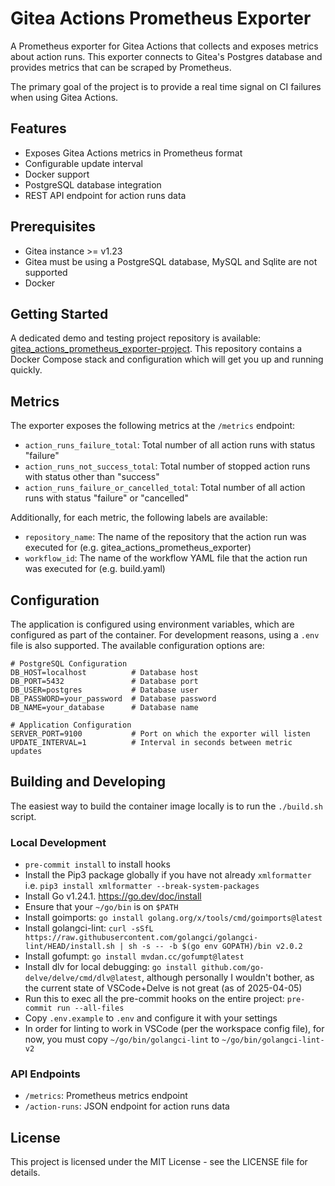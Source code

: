 # Gitea Actions Prometheus Exporter

A Prometheus exporter for Gitea Actions that collects and exposes metrics about action runs. This exporter connects to Gitea's Postgres database and provides metrics that can be scraped by Prometheus.

The primary goal of the project is to provide a real time signal on CI failures when using Gitea Actions.

## Features

- Exposes Gitea Actions metrics in Prometheus format
- Configurable update interval
- Docker support
- PostgreSQL database integration
- REST API endpoint for action runs data

## Prerequisites

- Gitea instance >= v1.23
- Gitea must be using a PostgreSQL database, MySQL and Sqlite are not supported
- Docker

## Getting Started

A dedicated demo and testing project repository is available: [gitea_actions_prometheus_exporter-project](https://github.com/james9001/gitea_actions_prometheus_exporter-project). This repository contains a Docker Compose stack and configuration which will get you up and running quickly.

## Metrics

The exporter exposes the following metrics at the `/metrics` endpoint:

- `action_runs_failure_total`: Total number of all action runs with status "failure"
- `action_runs_not_success_total`: Total number of stopped action runs with status other than "success"
- `action_runs_failure_or_cancelled_total`: Total number of all action runs with status "failure" or "cancelled"

Additionally, for each metric, the following labels are available:
- `repository_name`: The name of the repository that the action run was executed for (e.g. gitea_actions_prometheus_exporter)
- `workflow_id`: The name of the workflow YAML file that the action run was executed for (e.g. build.yaml)

## Configuration

The application is configured using environment variables, which are configured as part of the container. For development reasons, using a `.env` file is also supported. The available configuration options are:

```env
# PostgreSQL Configuration
DB_HOST=localhost          # Database host
DB_PORT=5432               # Database port
DB_USER=postgres           # Database user
DB_PASSWORD=your_password  # Database password
DB_NAME=your_database      # Database name

# Application Configuration
SERVER_PORT=9100           # Port on which the exporter will listen
UPDATE_INTERVAL=1          # Interval in seconds between metric updates
```

## Building and Developing

The easiest way to build the container image locally is to run the `./build.sh` script.

### Local Development

- `pre-commit install` to install hooks
- Install the Pip3 package globally if you have not already `xmlformatter` i.e. `pip3 install xmlformatter --break-system-packages`
- Install Go v1.24.1. https://go.dev/doc/install
- Ensure that your `~/go/bin` is on `$PATH`
- Install goimports: `go install golang.org/x/tools/cmd/goimports@latest`
- Install golangci-lint: `curl -sSfL https://raw.githubusercontent.com/golangci/golangci-lint/HEAD/install.sh | sh -s -- -b $(go env GOPATH)/bin v2.0.2`
- Install gofumpt: `go install mvdan.cc/gofumpt@latest`
- Install dlv for local debugging: `go install github.com/go-delve/delve/cmd/dlv@latest`, although personally I wouldn't bother, as the current state of VSCode+Delve is not great (as of 2025-04-05)
- Run this to exec all the pre-commit hooks on the entire project: `pre-commit run --all-files`
- Copy `.env.example` to `.env` and configure it with your settings
- In order for linting to work in VSCode (per the workspace config file), for now, you must copy `~/go/bin/golangci-lint` to `~/go/bin/golangci-lint-v2`

### API Endpoints

- `/metrics`: Prometheus metrics endpoint
- `/action-runs`: JSON endpoint for action runs data

## License

This project is licensed under the MIT License - see the LICENSE file for details.
